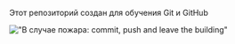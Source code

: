 Этот репозиторий создан для обучения Git и GitHub

!["В случае пожара: commit, push and leave the building"](https://raw.githubusercontent.com/louim/in-case-of-fire/refs/heads/master/in_case_of_fire.png)
